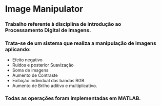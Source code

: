 # Image Manipulator

### Trabalho referente à disciplina de Introdução ao Processamento Digital de Imagens.

### Trata-se de um sistema que realiza a manipulação de imagens aplicando:

* Efeito negativo
* Ruidos e posterior Suavização
* Soma de imagens
* Aumento de Contraste
* Exibição individual das bandas RGB
* Aumento de Brilho aditivo e multiplicativo.

### Todas as operações foram implementadas em MATLAB.
